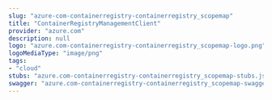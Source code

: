 ```yaml
---
slug: "azure-com-containerregistry-containerregistry_scopemap"
title: "ContainerRegistryManagementClient"
provider: "azure.com"
description: null
logo: "azure.com-containerregistry-containerregistry_scopemap-logo.png"
logoMediaType: "image/png"
tags:
- "cloud"
stubs: "azure.com-containerregistry-containerregistry_scopemap-stubs.json"
swagger: "azure.com-containerregistry-containerregistry_scopemap-swagger.json"
---
```

